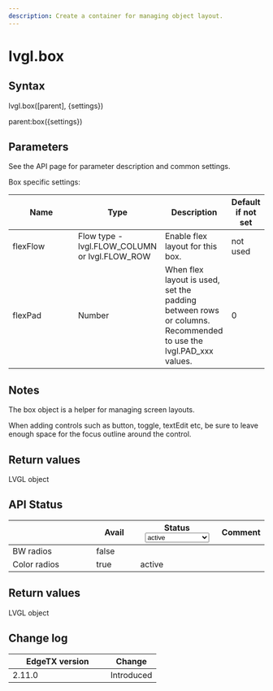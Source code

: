 ```yaml
---
description: Create a container for managing object layout.
---
```


# lvgl.box

## Syntax

lvgl.box(\[parent], {settings})

parent:box({settings})

## Parameters

See the API page for parameter description and common settings.

Box specific settings:

<table><thead><tr><th width="113">Name</th><th>Type</th><th>Description</th><th>Default if not set</th></tr></thead><tbody><tr><td>flexFlow</td><td>Flow type - lvgl.FLOW_COLUMN or lvgl.FLOW_ROW</td><td>Enable flex layout for this box.</td><td>not used</td></tr><tr><td>flexPad</td><td>Number</td><td>When flex layout is used, set the padding between rows or columns.<br>Recommended to use the lvgl.PAD_xxx values.</td><td>0</td></tr></tbody></table>

## Notes

The box object is a helper for managing screen layouts.

When adding controls such as button, toggle, textEdit etc, be sure to leave enough space for the focus outline around the control.

## Return values

LVGL object

## API Status

<table><thead><tr><th width="153"></th><th width="72" data-type="checkbox">Avail</th><th width="145">Status<select><option value="93c8b010d44e45efaec5c0c14d3992ac" label="active" color="blue"></option><option value="7e7074d1164048e3b0b24a02b4300f6c" label="to be depreciated" color="blue"></option></select></th><th>Comment</th></tr></thead><tbody><tr><td>BW radios</td><td>false</td><td></td><td></td></tr><tr><td>Color radios</td><td>true</td><td><span data-option="93c8b010d44e45efaec5c0c14d3992ac">active</span></td><td></td></tr></tbody></table>

## Return values

LVGL object

## Change log

<table><thead><tr><th width="177">EdgeTX version</th><th>Change</th></tr></thead><tbody><tr><td>2.11.0</td><td>Introduced</td></tr></tbody></table>
